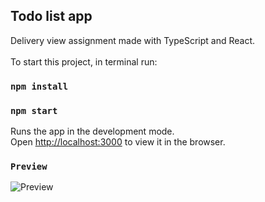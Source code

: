 ## Todo list app

Delivery view assignment made with TypeScript and React.<br />
<br />
To start this project, in terminal run:

### `npm install`
### `npm start`
Runs the app in the development mode.<br />
Open [http://localhost:3000](http://localhost:3000) to view it in the browser.

### `Preview`
![Preview](http://privat.bahnhof.se/wb383509/github-prev/preview-del-assignment.gif)


